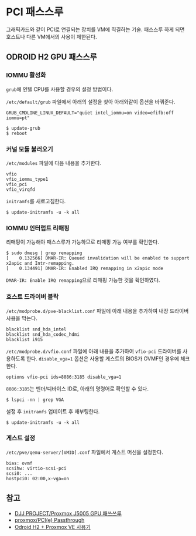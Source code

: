 # PCI 패스스루

그래픽카드와 같이 PCI로 연결되는 장치를 VM에 직결하는 기술. 패스스루 하게 되면 호스트나 다른 VM에서의 사용이 제한된다.

## ODROID H2 GPU 패스스루

### IOMMU 활성화

`grub`에 인텔 CPU를 사용할 경우의 설정 방법이다.

`/etc/default/grub` 파일에서 아래의 설정을 찾아 아래와같이 옵션을 바꿔준다.

```
GRUB_CMDLINE_LINUX_DEFAULT="quiet intel_iommu=on video=efifb:off iommu=pt"
```

```
$ update-grub
$ reboot
```

### 커널 모듈 불러오기

`/etc/modules` 파일에 다음 내용을 추가한다.

```
vfio
vfio_iommu_type1
vfio_pci
vfio_virqfd
```

`initramfs`를 새로고침한다.

```
$ update-initramfs -u -k all
```

### IOMMU 인터럽트 리매핑

리매핑이 가능해야 패스스루가 가능하므로 리매핑 가능 여부를 확인한다.

```
$ sudo dmesg | grep remapping
[    0.132566] DMAR-IR: Queued invalidation will be enabled to support x2apic and Intr-remapping.
[    0.134491] DMAR-IR: Enabled IRQ remapping in x2apic mode
```

`DMAR-IR: Enable IRQ remapping`으로 리매핑 가능한 것을 확인하였다.

### 호스트 드라이버 블락

`/etc/modprobe.d/pve-blacklist.conf` 파일에 아래 내용을 추가하여 내장 드라이버 사용을 막는다.

```
blacklist snd_hda_intel
blacklist snd_hda_codec_hdmi
blacklist i915
```

`/etc/modprobe.d/vfio.conf` 파일에 아래 내용을 추가하여 `vfio-pci` 드라이버를 사용하도록 한다.
`disable_vga=1` 옵션은 사용할 게스트의 BIOS가 OVMF인 경우에 체크한다.

```
options vfio-pci ids=8086:3185 disable_vga=1
```

`8086:3185`는 벤더/디바이스 ID로, 아래의 명령어로 확인할 수 있다.

```
$ lspci -nn | grep VGA
```

설정 후 `initramfs` 업데이트 후 재부팅한다.

```
$ update-initramfs -u -k all
```

### 게스트 설정

`/etc/pve/qemu-server/[VMID].conf` 파일에서 게스트 머신을 설정한다.

```
bias: ovmf
scsihw: virtio-scsi-pci
scsi0: ...
hostpci0: 02:00,x-vga=on
```

## 참고

- [DJJ PROJECT/Proxmox J5005 GPU 패쓰쓰루](https://blog.djjproject.com/740)
- [proxmox/PCI(e) Passthrough](https://pve.proxmox.com/wiki/PCI(e)_Passthrough)
- [Odroid H2 + Proxmox VE 사용기](https://www.clien.net/service/board/cm_nas/14375704)
